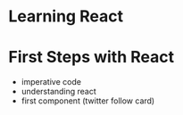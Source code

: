 # Learning React

# First Steps with React
- imperative code
- understanding react
- first component (twitter follow card)